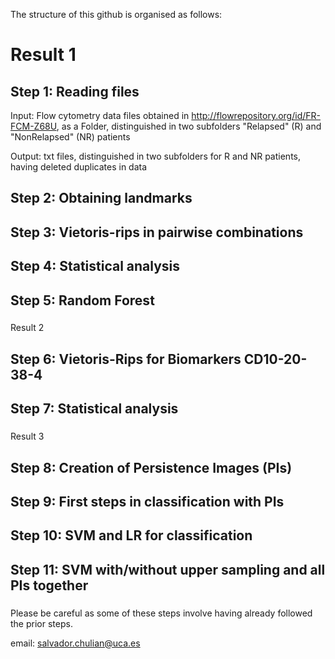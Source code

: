 The structure of this github is organised as follows:

###

# Result 1

## Step 1: Reading files

Input: Flow cytometry data files obtained in http://flowrepository.org/id/FR-FCM-Z68U, as a Folder, distinguished in two subfolders "Relapsed" (R) and "NonRelapsed" (NR) patients

Output: txt files, distinguished in two subfolders for R and NR patients, having deleted duplicates in data

## Step 2: Obtaining landmarks

## Step 3: Vietoris-rips in pairwise combinations

## Step 4: Statistical analysis

## Step 5: Random Forest

###

Result 2

## Step 6: Vietoris-Rips for Biomarkers CD10-20-38-4 

## Step 7: Statistical analysis

###

Result 3

## Step 8: Creation of Persistence Images (PIs)

## Step 9: First steps in classification with PIs

## Step 10: SVM and LR for classification

## Step 11: SVM with/without upper sampling and all PIs together

###

Please be careful as some of these steps involve having already followed the prior steps.

email: salvador.chulian@uca.es
